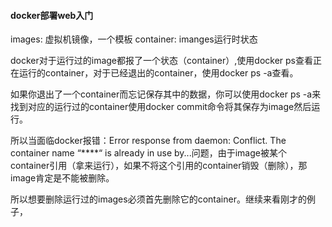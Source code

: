 #### docker部署web入门

images: 虚拟机镜像，一个模板
container: imanges运行时状态

docker对于运行过的image都报了一个状态（container）,使用docker ps查看正在运行的container，对于已经退出的container，使用docker ps -a查看。

如果你退出了一个container而忘记保存其中的数据，你可以使用docker ps -a来找到对应的运行过的container使用docker commit命令将其保存为image然后运行。

所以当面临docker报错：Error response from daemon: Conflict. The container name “****“ is already in use by...问题，由于image被某个container引用（拿来运行），如果不将这个引用的container销毁（删除），那image肯定是不能被删除。

所以想要删除运行过的images必须首先删除它的container。继续来看刚才的例子，
 


